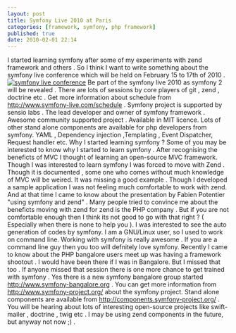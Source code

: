 ```yaml
---
layout: post
title: Symfony Live 2010 at Paris
categories: [framework, symfony, php framework]
published: true
date: 2010-02-01 22:14
---
```

I started learning symfony after some of my experiments with zend framework and others . So I think I want to write something about the symfony live conference which will be held on February 15 to 17th of 2010 .  [![symfony live conference](http://farm5.static.flickr.com/4031/4323132806_78a0d70d8e.jpg)](http://www.flickr.com/photos/harikt/4323132806/)  Be part of the symfony live 2010 as symfony 2 will be revealed . There are lots of sessions by core players of git , zend , doctrine etc . Get more information about schedule from http://www.symfony-live.com/schedule .  Symfony project is supported by sensio labs . The lead developer and owner of symfony framework . Awesome community supported project . Available in MIT licence. Lots of other stand alone components are available for php developers from symfony. YAML , Dependency injection ,Templating , Event Dispatcher, Request handler etc.  Why I started learning symfony ?  Some of you may be interested to know why I started to learn symfony . After recognising the beneficts of MVC I thought of learning an open-source MVC framework. Though I was interested to learn symfony I was forced to move with Zend . Though it is documented , some one who comes without much knowledge of MVC will be weired. It was missing a good example .  Though I developed a sample application I was not feeling much comfortable to work with zend. And at that time I came to know about the presentation by Fabien Potentier "using symfony and zend" . Many people tried to convince me about the beneficts moving with zend for zend is the PHP company . But if you are not comfortable enough then I think its not good to go with that right ? ( Especially when there is none to help you ).  I was interested to see the auto generation of codes by symfony. I am a GNU/Linux user, so I used to work on command line. Working with symfony is really awesome . If you are a command line guy then you too will defnitely love symfony. Recently I came to know about the PHP bangalore users meet up was having a framework shootout . I would have been there if I was in Bangalore. But I missed that too . If anyone missed that session there is one more chance to get trained with symfony . Yes there is a new symfony bangalore group started http://www.symfony-bangalore.org .  You can get more information from http://www.symfony-project.org/ about the symfony project.  Stand alone components are available from http://components.symfony-project.org/ .  You will be hearing about lots of interesting open-source projects like swift-mailer , doctrine , twig etc .  I may be using zend components in the future, but anyway not now ;) .   
